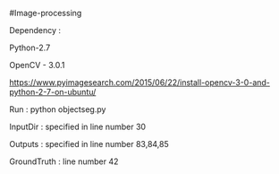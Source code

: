 #Image-processing

Dependency :

Python-2.7

OpenCV - 3.0.1 

https://www.pyimagesearch.com/2015/06/22/install-opencv-3-0-and-python-2-7-on-ubuntu/

Run : python objectseg.py

InputDir : specified in line number 30

Outputs  : specified in line number 83,84,85 

GroundTruth : line number 42
